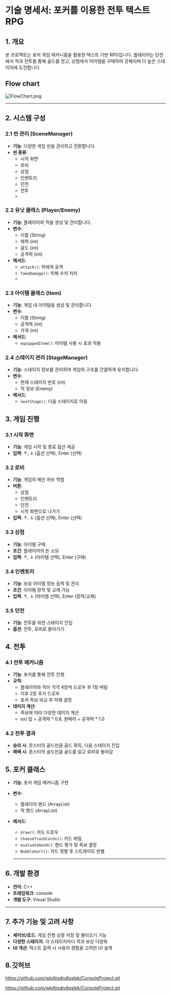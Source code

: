 # 기술 명세서: 포커를 이용한 전투 텍스트 RPG

## 1. 개요

본 프로젝트는 포커 게임 메커니즘을 활용한 텍스트 기반 RPG입니다. 플레이어는 던전에서 적과 전투를 통해 골드를 얻고, 상점에서 아이템을 구매하여 강해지며 더 높은 스테이지에 도전합니다.

## Flow chart

![FlowChart.png](https://prod-files-secure.s3.us-west-2.amazonaws.com/68a29e8f-e221-4ae6-8efa-8574f019ed4c/aece1e30-6e7e-41f1-b054-3304741a58f8/FlowChart.png)

---

## 2. 시스템 구성

### 2.1 씬 관리 (SceneManager)

- **기능**: 다양한 게임 씬을 관리하고 전환합니다.
- **씬 종류**:
    - 시작 화면
    - 로비
    - 상점
    - 인벤토리
    - 던전
    - 전투
    - 

### 2.2 유닛 클래스 (Player/Enemy)

- **기능**: 플레이어와 적을 생성 및 관리합니다.
- **변수**:
    - 이름 (String)
    - 체력 (int)
    - 골드 (int)
    - 공격력 (int)
- **메서드**:
    - `attack()`: 적에게 공격
    - `TakeDamage()`: 피해 수치 처리
    - 

### 2.3 아이템 클래스 (Item)

- **기능**: 게임 내 아이템을 생성 및 관리합니다.
- **변수**:
    - 이름 (String)
    - 공격력 (int)
    - 가격 (int)
- **메서드**:
    - `equippedItem()`: 아이템 사용 시 효과 적용
    

### 2.4 스테이지 관리 (StageManager)

- **기능**: 스테이지 정보를 관리하여 게임의 구조를 간결하게 유지합니다.
- **변수**:
    - 현재 스테이지 번호 (int)
    - 적 정보 (Enemy)
- **메서드**:
    - `nextStage()`: 다음 스테이지로 이동
    

## 3. 게임 진행

### 3.1 시작 화면

- **기능**: 게임 시작 및 종료 옵션 제공
- **입력**: ↑, ↓ (옵션 선택), Enter (선택)

### 3.2 로비

- **기능**: 게임의 메인 허브 역할
- **버튼**:
    - 상점
    - 인벤토리
    - 던전
    - 시작 화면으로 나가기
- **입력**: ↑, ↓ (옵션 선택), Enter (선택)

### 3.3 상점

- **기능**: 아이템 구매
- **조건**: 플레이어의 돈 소모
- **입력**: ↑, ↓ (아이템 선택), Enter (구매)

### 3.4 인벤토리

- **기능**: 보유 아이템 정보 출력 및 관리
- **조건**: 아이템 장착 및 교체 가능
- **입력**: ↑, ↓ (아이템 선택), Enter (장착/교체)

### 3.5 던전

- **기능**: 전투를 위한 스테이지 진입
- **옵션**: 전투, 로비로 돌아가기

## 4. 전투

### 4.1 전투 메커니즘

- **기능**: 포커를 통해 전투 진행
- **규칙**:
    - 플레이어와 적이 각각 4장씩 드로우 후 1장 버림
    - 이후 2장 추가 드로우
    - 포커 족보 비교 후 피해 결정
- **데미지 계산**:
    - 족보에 따라 다양한 데미지 계산
    - ex) 탑 = 공격력 * 0.8, 원페어 = 공격력 * 1.0

### 4.2 전투 결과

- **승리 시**: 몬스터의 골드만큼 골드 획득, 다음 스테이지 진입
- **패배 시**: 몬스터의 골드만큼 골드를 잃고 로비로 돌아감

## 5. 포커 클래스

- **기능**: 포커 게임 메커니즘 구현
- **변수**:
    - 플레이어 핸드 (ArrayList<Card>)
    - 적 핸드 (ArrayList<Card>)
- **메서드**:
    - `draw()`: 카드 드로우
    - `chooseTrashCards()`: 카드 버림
    - `evaluateHand()`: 핸드 평가 및 족보 결정
    - `BubbleSort()`: 카드 정렬 후 스트레이트 판별
    
    ---
    

## 6. 개발 환경

- **언어**: C++
- **프레임워크**: console
- **개발 도구**: Visual Studio

---

## 7. 추가 기능 및 고려 사항

- **세이브/로드**: 게임 진행 상황 저장 및 불러오기 기능
- **다양한 스테이지**: 각 스테이지마다 적과 보상 다양화
- **UI 개선**: 텍스트 출력 시 사용자 경험을 고려한 UI 설계

## 8.깃허브

https://github.com/wkdtjsdndlqslek/ConsoleProject.git

https://github.com/wkdtjsdndlqslek/ConsoleProject.git
